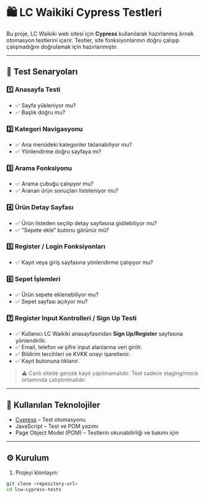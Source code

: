 # 🛍 LC Waikiki Cypress Testleri

Bu proje, LC Waikiki web sitesi için **Cypress** kullanılarak hazırlanmış örnek otomasyon testlerini içerir. Testler, site fonksiyonlarının doğru çalışıp çalışmadığını doğrulamak için hazırlanmıştır.

---

## 🚀 Test Senaryoları

### 1️⃣ Anasayfa Testi
- ✅ Sayfa yükleniyor mu?  
- ✅ Başlık doğru mu?

### 2️⃣ Kategori Navigasyonu
- ✅ Ana menüdeki kategoriler tıklanabiliyor mu?  
- ✅ Yönlendirme doğru sayfaya mı?

### 3️⃣ Arama Fonksiyonu
- ✅ Arama çubuğu çalışıyor mu?  
- ✅ Aranan ürün sonuçları listeleniyor mu?

### 4️⃣ Ürün Detay Sayfası
- ✅ Ürün listeden seçilip detay sayfasına gidilebiliyor mu?  
- ✅ “Sepete ekle” butonu görünür mü?

### 5️⃣ Register / Login Fonksiyonları
- ✅ Kayıt veya giriş sayfasına yönlendirme çalışıyor mu?

### 6️⃣ Sepet İşlemleri
- ✅ Ürün sepete eklenebiliyor mu?  
- ✅ Sepet sayfası açılıyor mu?

### 7️⃣ Register Input Kontrolleri / Sign Up Testi
- ✅ Kullanıcı LC Waikiki anasayfasından **Sign Up/Register** sayfasına yönlendirilir.  
- ✅ Email, telefon ve şifre input alanlarına veri girilir.  
- ✅ Bildirim tercihleri ve KVKK onayı işaretlenir.  
- ✅ Kayıt butonuna tıklanır.

> ⚠️ Canlı sitede gerçek kayıt yapılmamalıdır. Test sadece staging/mock ortamında çalıştırılmalıdır.

---

## 📌 Kullanılan Teknolojiler

- [Cypress](https://www.cypress.io/) – Test otomasyonu  
- JavaScript – Test ve POM yazımı  
- Page Object Model (POM) – Testlerin okunabilirliği ve bakımı için  

---

## ⚙️ Kurulum

1. Projeyi klonlayın:

```bash
git clone <repository-url>
cd lcw-cypress-tests
